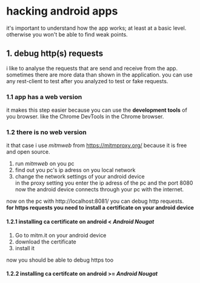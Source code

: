 # hacking android apps
it's important to understand how the app works; at least at a basic level. 
otherwise you won't be able to find weak points.
## 1. debug http(s) requests
i like to analyse the requests that are send and receive from the app. sometimes there are more data than shown in the application.
you can use any rest-client to test after you analyzed to test or fake requests.
### 1.1 app has a web version
it makes this step easier because you can use the **development tools** of you browser. like the Chrome DevTools in the Chrome browser.
### 1.2 there is no web version 
it that case i use *mitmweb* from https://mitmproxy.org/ because it is free and open source. 
1. run *mitmweb* on you pc
2. find out you pc's ip adress on you local network
3. change the network settings of your android device <br/>
in the proxy setting you enter the ip adress of the pc and the port 8080
now the android device connects through your pc with the internet. <br/>

now on the pc with http://localhost:8081/ you can debug http requests. <br/>
**for https requests you need to install a certificate on your android device**
#### 1.2.1 installing ca certificate on android < *Android Nougat*
1. Go to mitm.it on your android device
2. download the certificate 
3. install it 

now you should be able to debug https too

#### 1.2.2 installing ca certifcate on android >= *Android Nougat*
